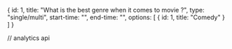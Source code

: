 {
id: 1,
title: "What is the best genre when it comes to movie ?",
type: "single/multi",
start-time: "",
end-time: "",
options: [
{
id: 1,
title: "Comedy"
}
]
}

// analytics api
